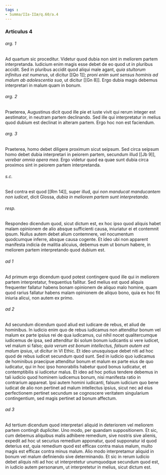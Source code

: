 ```yaml
---
tags : 
- Summa/IIa-IIæ/q.60/a.4
---
```


### Articulus 4

###### arg. 1
Ad quartum sic proceditur. Videtur quod dubia non sint in meliorem partem interpretanda. Iudicium enim magis esse debet de eo quod ut in pluribus accidit. Sed in pluribus accidit quod aliqui male agant, *quia stultorum infinitus est numerus*, ut dicitur [[Qo 1]]; *proni enim sunt sensus hominis ad malum ab adolescentia sua*, ut dicitur [[Gn 8]]. Ergo dubia magis debemus interpretari in malum quam in bonum.

###### arg. 2
Praeterea, Augustinus dicit quod ille pie et iuste vivit qui rerum integer est aestimator, in neutram partem declinando. Sed ille qui interpretatur in melius quod dubium est declinat in alteram partem. Ergo hoc non est faciendum.

###### arg. 3
Praeterea, homo debet diligere proximum sicut seipsum. Sed circa seipsum homo debet dubia interpretari in peiorem partem, secundum illud [[Jb 9]], *verebar omnia opera mea*. Ergo videtur quod ea quae sunt dubia circa proximos sint in peiorem partem interpretanda.

###### s.c.
Sed contra est quod [[Rm 14]], super illud, *qui non manducat manducantem non iudicet*, dicit Glossa, *dubia in meliorem partem sunt interpretanda*.

###### resp.
Respondeo dicendum quod, sicut dictum est, ex hoc ipso quod aliquis habet malam opinionem de alio absque sufficienti causa, iniuriatur ei et contemnit ipsum. Nullus autem debet alium contemnere, vel nocumentum quodcumque inferre, absque causa cogente. Et ideo ubi non apparent manifesta indicia de malitia alicuius, debemus eum ut bonum habere, in meliorem partem interpretando quod dubium est.

###### ad 1
Ad primum ergo dicendum quod potest contingere quod ille qui in meliorem partem interpretatur, frequentius fallitur. Sed melius est quod aliquis frequenter fallatur habens bonam opinionem de aliquo malo homine, quam quod rarius fallatur habens malam opinionem de aliquo bono, quia ex hoc fit iniuria alicui, non autem ex primo.

###### ad 2
Ad secundum dicendum quod aliud est iudicare de rebus, et aliud de hominibus. In iudicio enim quo de rebus iudicamus non attenditur bonum vel malum ex parte ipsius rei de qua iudicamus, cui nihil nocet qualitercumque iudicemus de ipsa, sed attenditur ibi solum bonum iudicantis si vere iudicet, vel malum si falso; *quia verum est bonum intellectus, falsum autem est malum ipsius*, ut dicitur in VI Ethic. Et ideo unusquisque debet niti ad hoc quod de rebus iudicet secundum quod sunt. Sed in iudicio quo iudicamus de hominibus praecipue attenditur bonum et malum ex parte eius de quo iudicatur, qui in hoc ipso honorabilis habetur quod bonus iudicatur, et contemptibilis si iudicetur malus. Et ideo ad hoc potius tendere debemus in tali iudicio quod hominem iudicemus bonum, nisi manifesta ratio in contrarium appareat. Ipsi autem homini iudicanti, falsum iudicium quo bene iudicat de alio non pertinet ad malum intellectus ipsius, sicut nec ad eius perfectionem pertinet secundum se cognoscere veritatem singularium contingentium, sed magis pertinet ad bonum affectum.

###### ad 3
Ad tertium dicendum quod interpretari aliquid in deteriorem vel meliorem partem contingit dupliciter. Uno modo, per quandam suppositionem. Et sic, cum debemus aliquibus malis adhibere remedium, sive nostris sive alienis, expedit ad hoc ut securius remedium apponatur, quod supponatur id quod deterius est, quia remedium quod est efficax contra maius malum, multo magis est efficax contra minus malum. Alio modo interpretamur aliquid in bonum vel malum definiendo sive determinando. Et sic in rerum iudicio debet aliquis niti ad hoc ut interpretetur unumquodque secundum quod est, in iudicio autem personarum, ut interpretetur in melius, sicut dictum est.

